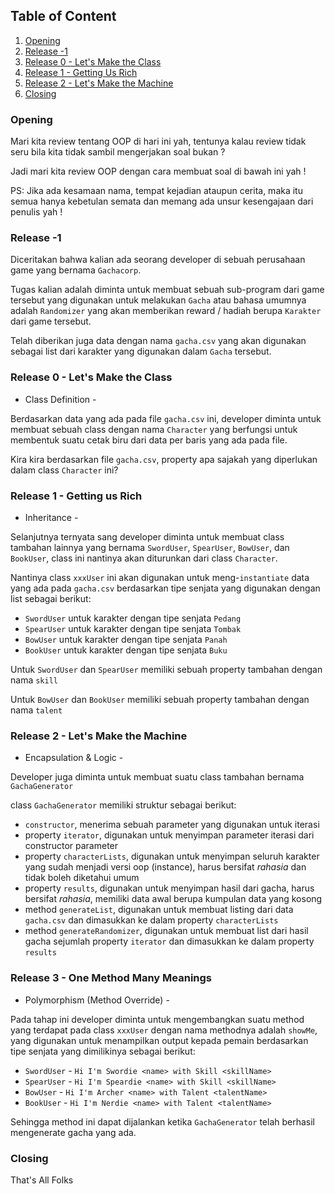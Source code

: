 ## Table of Content
1. [Opening](#opening)
1. [Release -1](#release--1)
1. [Release 0 - Let's Make the Class](#release-0---lets-make-the-class)
1. [Release 1 - Getting Us Rich](#release-1---getting-us-rich)
1. [Release 2 - Let's Make the Machine](#release-2---lets-make-the-machine)
1. [Closing](#closing)

### Opening
Mari kita review tentang OOP di hari ini yah, tentunya kalau review tidak seru
bila kita tidak sambil mengerjakan soal bukan ?

Jadi mari kita review OOP dengan cara membuat soal di bawah ini yah !

PS:
Jika ada kesamaan nama, tempat kejadian ataupun cerita, maka itu semua 
hanya kebetulan semata dan memang ada unsur kesengajaan dari penulis yah !

### Release -1
Diceritakan bahwa kalian ada seorang developer di sebuah perusahaan game yang 
bernama `Gachacorp`. 

Tugas kalian adalah diminta untuk membuat sebuah sub-program dari game tersebut
yang digunakan untuk melakukan `Gacha` atau bahasa umumnya adalah `Randomizer`
yang akan memberikan reward / hadiah berupa `Karakter` dari game tersebut.

Telah diberikan juga data dengan nama `gacha.csv` yang akan digunakan sebagai
list dari karakter yang digunakan dalam `Gacha` tersebut.

### Release 0 - Let's Make the Class
- Class Definition -

Berdasarkan data yang ada pada file `gacha.csv` ini, developer diminta untuk 
membuat sebuah class dengan nama `Character` yang berfungsi untuk membentuk
suatu cetak biru dari data per baris yang ada pada file.

Kira kira berdasarkan file `gacha.csv`, property apa sajakah yang diperlukan
dalam class `Character` ini?

### Release 1 - Getting us Rich
- Inheritance -

Selanjutnya ternyata sang developer diminta untuk membuat class tambahan lainnya
yang bernama `SwordUser`, `SpearUser`, `BowUser`, dan `BookUser`, class ini
nantinya akan diturunkan dari class `Character`.

Nantinya class `xxxUser` ini akan digunakan untuk meng-`instantiate` data yang
ada pada `gacha.csv` berdasarkan tipe senjata yang digunakan dengan list 
sebagai berikut:
- `SwordUser` untuk karakter dengan tipe senjata `Pedang`
- `SpearUser` untuk karakter dengan tipe senjata `Tombak`
- `BowUser` untuk karakter dengan tipe senjata `Panah`
- `BookUser` untuk karakter dengan tipe senjata `Buku`

Untuk `SwordUser` dan `SpearUser` memiliki sebuah property tambahan dengan 
nama `skill`

Untuk `BowUser` dan `BookUser` memiliki sebuah property tambahan dengan 
nama `talent`

### Release 2 - Let's Make the Machine
- Encapsulation & Logic -

Developer juga diminta untuk membuat suatu class tambahan bernama 
`GachaGenerator` 

class `GachaGenerator` memiliki struktur sebagai berikut:
- `constructor`, menerima sebuah parameter yang digunakan untuk iterasi
- property `iterator`, digunakan untuk menyimpan parameter iterasi dari 
  constructor parameter
- property `characterLists`, digunakan untuk menyimpan seluruh karakter yang 
  sudah menjadi versi oop (instance), harus bersifat *rahasia* dan tidak boleh 
  diketahui umum
- property `results`, digunakan untuk menyimpan hasil dari gacha, harus bersifat
  *rahasia*, 
  memiliki data awal berupa kumpulan data yang kosong
- method `generateList`, digunakan untuk membuat listing dari data `gacha.csv` 
  dan dimasukkan ke dalam property `characterLists` 
- method `generateRandomizer`, digunakan untuk membuat list dari hasil gacha 
  sejumlah property `iterator` dan dimasukkan ke dalam property `results`

### Release 3 - One Method Many Meanings
- Polymorphism (Method Override) -

Pada tahap ini developer diminta untuk mengembangkan suatu method yang terdapat 
pada class `xxxUser` dengan nama methodnya adalah `showMe`, yang digunakan untuk
menampilkan output kepada pemain berdasarkan tipe senjata yang dimilikinya 
sebagai berikut:
- `SwordUser` - `Hi I'm Swordie <name> with Skill <skillName>`
- `SpearUser` - `Hi I'm Speardie <name> with Skill <skillName>`
- `BowUser` - `Hi I'm Archer <name> with Talent <talentName>`
- `BookUser` - `Hi I'm Nerdie <name> with Talent <talentName>`

Sehingga method ini dapat dijalankan ketika `GachaGenerator` telah berhasil 
mengenerate gacha yang ada.

### Closing
That's All Folks